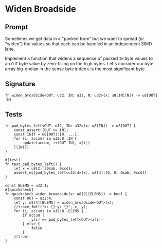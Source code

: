 # Widen Broadside

## Prompt

Sometimes we get data in a "packed form" but we want to spread (or "widen") the
values so that each can be handled in an independent SIMD lane.

Implement a function that widens a sequence of packed `IN` byte values to an
`OUT` byte value by zero-filling on the high bytes. Let's consider our byte
array big-endian in the sense byte index `0` is the most significant byte.

## Signature

```dslx-snippet
fn widen_broadside<OUT: u32, IN: u32, N: u32>(x: u8[IN][N]) -> u8[OUT][N]
```

## Tests

```dslx
fn pad_bytes_left<OUT: u32, IN: u32>(x: u8[IN]) -> u8[OUT] {
    const_assert!(OUT >= IN);
    const INIT = u8[OUT]:[0, ...];
    for (i, accum) in u32:0..IN {
        update(accum, i+(OUT-IN), x[i])
    }(INIT)
}

#[test]
fn test_pad_bytes_left() {
    let x = u8[2]:[0xab, 0xcd];
    assert_eq(pad_bytes_left<u32:4>(x), u8[4]:[0, 0, 0xab, 0xcd])
}

const ELEMS = u32:1;
#[quickcheck]
fn quickcheck_widen_broadside(x: u8[2][ELEMS]) -> bool {
    const OUT = u32:4;
    let y: u8[4][ELEMS] = widen_broadside<OUT>(x);
    //trace_fmt!("x: {} y: {}", x, y);
    for (i, accum) in u32:0..ELEMS {
        if accum {
            y[i] == pad_bytes_left<OUT>(x[i])
        } else {
            false
        }
    }(true)
}
```
